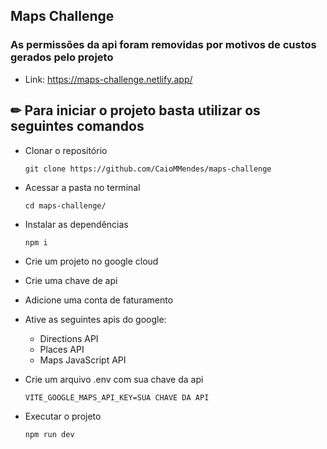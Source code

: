 ## Maps Challenge

### As permissões da api foram removidas por motivos de custos gerados pelo projeto

- Link: <https://maps-challenge.netlify.app/>

## ✏ Para iniciar o projeto basta utilizar os seguintes comandos

- Clonar o repositório

    <pre><code>git clone https://github.com/CaioMMendes/maps-challenge</code></pre>

- Acessar a pasta no terminal
    <pre><code>cd maps-challenge/</code></pre>

- Instalar as dependências
    <pre><code>npm i</code></pre>

- Crie um projeto no google cloud
- Crie uma chave de api
- Adicione uma conta de faturamento
- Ative as seguintes apis do google:
  - Directions API
  - Places API
  - Maps JavaScript API

- Crie um arquivo .env com sua chave da api
    <pre><code>VITE_GOOGLE_MAPS_API_KEY=SUA CHAVE DA API </code></pre>

- Executar o projeto
    <pre><code>npm run dev </code></pre>
